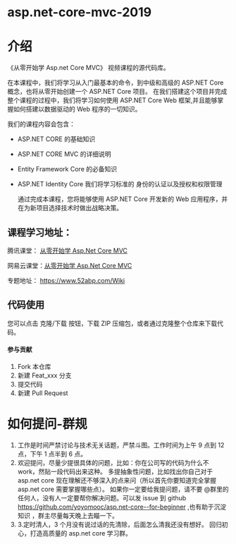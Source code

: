 # asp.net-core-mvc-2019

# 介绍

《从零开始学 Asp.net Core MVC》 视频课程的源代码库。

在本课程中，我们将学习从入门最基本的命令，到中级和高级的 ASP.NET Core 概念，也将从零开始创建一个 ASP.NET Core 项目。
在我们搭建这个项目并完成整个课程的过程中，我们将学习如何使用 ASP.NET Core Web 框架,并且能够掌握如何搭建以数据驱动的 Web 程序的一切知识。

我们的课程内容会包含：

- ASP.NET CORE 的基础知识
- ASP.NET CORE MVC 的详细说明
- Entity Framework Core 的必备知识
- ASP.NET Identity Core 我们将学习标准的 身份的认证以及授权和权限管理

  通过完成本课程，您将能够使用 ASP.NET Core 开发新的 Web 应用程序，并在为新项目选择技术时做出战略决策。

## 课程学习地址：

腾讯课堂： [从零开始学 Asp.Net Core MVC](https://ke.qq.com/course/392589)

网易云课堂：[从零开始学 Asp.Net Core MVC](https://study.163.com/course/courseMain.htm?courseId=1209215803&share=2&shareId=400000000309007)

专题地址： https://www.52abp.com/Wiki

## 代码使用

您可以点击 克隆/下载 按钮，下载 ZIP 压缩包，或者通过克隆整个仓库来下载代码。

#### 参与贡献

1. Fork 本仓库
2. 新建 Feat_xxx 分支
3. 提交代码
4. 新建 Pull Request

# 如何提问-群规

1. 工作是时间严禁讨论与技术无关话题，严禁斗图。工作时间为上午 9 点到 12 点，下午 1 点半到 6 点。
2. 欢迎提问，尽量少提很具体的问题，比如：你在公司写的代码为什么不 work，然贴一段代码出来这种。 多提抽象性问题，比如找出你自己对于 asp.net core 现在理解还不够深入的点来问（所以首先你要知道完全掌握 asp.net core 需要掌握哪些点）。 如果你一定要给我提问题，请不要 @群里的任何人，没有人一定要帮你解决问题。可以发 issue 到 github https://github.com/yoyomooc/asp.net-core--for-beginner ,也有助于沉淀知识 ，群主尽量每天晚上去瞄一下。
3. 3.定时清人，3 个月没有说过话的先清除，后面怎么清我还没有想好。 回归初心，打造高质量的 asp.net core 学习群。
